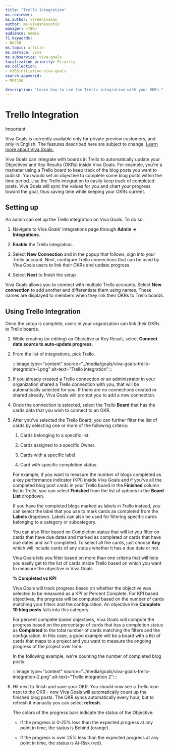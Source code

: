 ```yaml
---
title: "Trello Integration"
ms.reviewer: 
ms.author: vsreenivasan
author: ms-vikashkoushik
manager: <TBD>
audience: Admin
f1.keywords:
- NOCSH
ms.topic: article
ms.service: viva
ms.subservice: viva-goals
localization_priority: Priority
ms.collection:  
- m365initiative-viva-goals
search.appverid:
- MET150

description: "Learn how to use the Trello integration with your OKRs."
---
```


# Trello Integration

> [!IMPORTANT]
> Viva Goals is currently available only for private preview customers, and only in English. The features described here are subject to change. [Learn more about Viva Goals.](https://go.microsoft.com/fwlink/?linkid=2189933)

Viva Goals can integrate with boards in Trello to automatically update your Objectives and Key Results (OKRs) inside Viva Goals. For example, you're a marketer using a Trello board to keep track of the blog posts you want to publish. You would set an objective to complete some blog posts within the time period. Use the Trello integration to easily keep track of completed posts. Viva Goals will sync the values for you and chart your progress toward the goal, thus saving time while keeping your OKRs current.

## Setting up

An admin can set up the Trello integration on Viva Goals. To do so:

1. Navigate to Viva Goals’ integrations page through **Admin -> Integrations**.

2. **Enable** the Trello integration.

3. Select **New Connection** and in the popup that follows, sign into your Trello account. Next, configure Trello connections that can be used by Viva Goals users to link their OKRs and update progress.

4. Select **Next** to finish the setup

Viva Goals allows you to connect with multiple Trello accounts. Select **New connection** to add another and differentiate them using names. These names are displayed to members when they link their OKRs to Trello boards.

## Using Trello Integration

Once the setup is complete, users in your organization can link their OKRs to Trello boards.

1. While creating (or editing) an Objective or Key Result, select **Connect data source to auto-update progress**.

2. From the list of integrations, pick Trello.

    :::image type="content" source="../media/goals/viva-goals-trello-integration-1.png" alt-text="Trello integration":::

3. If you already created a Trello connection or an administrator in your organization shared a Trello connection with you, that will be automatically selected for you. If there are no connections created or shared already, Viva Goals will prompt you to add a new connection.

4. Once the connection is selected, select the Trello **Board** that has the cards data that you wish to connect to an OKR.

5. After you've selected the Trello Board, you can further filter the list of cards by selecting one or more of the following criteria:

    1. Cards belonging to a specific list.

    2. Cards assigned to a specific Owner.

    3. Cards with a specific label.

    4. Card with specific completion status.

    For example, if you want to measure the number of blogs completed as a key performance indicator (KPI) inside Viva Goals and if you've all the completed blog post cards in your Trello board in the **Finished** column list in Trello, you can select **Finished** from the list of options in the **Board List** dropdown.

    If you have the completed blogs marked as labels in Trello instead, you can select the label that you use to mark cards as completed from the **Labels** dropdown. Labels can also be used for filtering specific cards belonging to a category or subcategory.

    You can also filter based on Completion status that will let you filter on cards that have due dates and marked as completed or cards that have due dates and isn't completed. To select all the cards, just choose **Any** which will include cards of any status whether it has a due date or not.

    Viva Goals lets you filter based on more than one criteria that will help you easily get to the list of cards inside Trello based on which you want to measure the objective in Viva Goals.

    **% Completed vs KPI**

    Viva Goals will track progress based on whether the objective was selected to be measured as a KPI or Percent Complete. For KPI based objectives, the progress will be computed based on the number of cards matching your filters and the configuration. An objective like **Complete 10 blog posts** falls into this category.

    For percent complete based objectives, Viva Goals will compute the progress based on the percentage of cards that has a completion status as **Completed** to the total number of cards matching the filters and the configuration. In this case, a good example will be a board with a list of cards that maps to a project and you want to measure the ongoing progress of the project over time.

    In the following example, we're counting the number of completed blog posts:

    :::image type="content" source="../media/goals/viva-goals-trello-integration-2.png" alt-text="Trello integration 2":::

6. Hit next to finish and save your OKR. You should now see a Trello icon next to the OKR - now Viva Goals will automatically count up the finished blog posts. The OKR syncs automatically every hour, but to refresh it manually you can select **refresh**.

    The colors of the progress bars indicate the status of the Objective:

    - If the progress is 0-25% less than the expected progress at any point in time, the status is Behind (orange).

    - If the progress is over 25% less than the expected progress at any point in time, the status is At-Risk (red).

